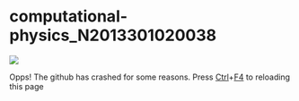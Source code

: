 # computational-physics_N2013301020038
![](http://imgsrc.baidu.com/forum/pic/item/de942b3fb80e7bec3a372df9292eb9389a506b4a.jpg)

  Opps! The github has crashed for some reasons.
Press [Ctrl](https://www.baidu.com/)+[F4](https://www.baidu.com/)  to reloading this page

